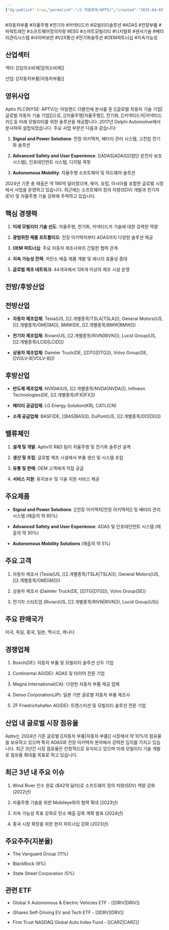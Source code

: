 ```yaml
---
{"dg-publish":true,"permalink":"/2.개별종목/APTV/","created":"2025-04-03T19:25:16.014+09:00","updated":"2025-07-29T21:37:04.345+09:00"}
---
```


#자동차부품 #자율주행 #전기차 #커넥티드카 #모빌리티솔루션 #ADAS #전장부품 #파워트레인 #소프트웨어정의차량 #ESG #스마트모빌리티 #디지털화 #센서기술 #배터리관리시스템 #사이버보안 #V2X통신 #전기화솔루션 #OEM파트너십 #지속가능성

## 산업섹터

섹터: [[임의소비재\|임의소비재]]

산업: [[자동차부품\|자동차부품]]

## 영위사업

Aptiv PLC(NYSE: APTV)는 아일랜드 더블린에 본사를 둔 [[글로벌 자동차 기술 기업\|글로벌 자동차 기술 기업]]으로, [[자율주행\|자율주행]], 전기화, [[커넥티드카\|커넥티드카]] 등 미래 모빌리티를 위한 솔루션을 제공합니다. 2017년 Delphi Automotive에서 분사하여 설립되었습니다. 주요 사업 부문은 다음과 같습니다:

1. **Signal and Power Solutions**: 전장 아키텍처, 배터리 관리 시스템, 고전압 전기화 솔루션
    
2. **Advanced Safety and User Experience**: [[ADAS\|ADAS]](첨단 운전자 보조 시스템), 인포테인먼트 시스템, 디지털 콕핏
    
3. **Autonomous Mobility**: 자율주행 소프트웨어 및 하드웨어 솔루션
    

2024년 기준 총 매출은 약 190억 달러였으며, 북미, 유럽, 아시아를 포함한 글로벌 시장에서 사업을 운영하고 있습니다. 최근에는 소프트웨어 정의 차량(SDV) 개발과 전기차(EV) 및 자율주행 기술 강화에 주력하고 있습니다.

## 핵심 경쟁력

1. **미래 모빌리티 기술 선도**: 자율주행, 전기화, 커넥티드카 기술에 대한 강력한 역량
    
2. **광범위한 제품 포트폴리오**: 전장 아키텍처부터 ADAS까지 다양한 솔루션 제공
    
3. **OEM 파트너십**: 주요 자동차 제조사와의 긴밀한 협력 관계
    
4. **지속 가능성 전략**: 저탄소 배출 제품 개발 및 에너지 효율성 증대
    
5. **글로벌 제조 네트워크**: 44개국에서 126개 이상의 제조 시설 운영
    

## 전방/후방산업

## 전방산업

- **자동차 제조업체**: Tesla(US, [[2.개별종목/TSLA\|TSLA]]), General Motors(US, [[2.개별종목/GM\|GM]]), BMW(DE, [[2.개별종목/BMW\|BMW]])
    
- **전기차 제조업체**: Rivian(US, [[2.개별종목/RIVN\|RIVN]]), Lucid Group(US, [[2.개별종목/LCID\|LCID]])
    
- **상용차 제조업체**: Daimler Truck(DE, [[DTG\|DTG]]), Volvo Group(SE, [[VOLV-B\|VOLV-B]])
    

## 후방산업

- **반도체 제조업체**: NVIDIA(US, [[2.개별종목/NVDA\|NVDA]]), Infineon Technologies(DE, [[2.개별종목/IFX\|IFX]])
    
- **배터리 공급업체**: LG Energy Solution(KR), CATL(CN)
    
- **소재 공급업체**: BASF(DE, [[BAS\|BAS]]), DuPont(US, [[2.개별종목/DD\|DD]])
    

## 밸류체인

1. **설계 및 개발**: Aptiv의 R&D 팀이 자율주행 및 전기화 솔루션 설계
    
2. **생산 및 조립**: 글로벌 제조 시설에서 부품 생산 및 시스템 조립
    
3. **유통 및 판매**: OEM 고객에게 직접 공급
    
4. **서비스 지원**: 유지보수 및 기술 지원 서비스 제공
    

## 주요제품

- **Signal and Power Solutions**: [[전장 아키텍처\|전장 아키텍처]] 및 배터리 관리 시스템 (매출의 약 65%)
    
- **Advanced Safety and User Experience**: ADAS 및 인포테인먼트 시스템 (매출의 약 30%)
    
- **Autonomous Mobility Solutions** (매출의 약 5%)
    

## 주요 고객

1. 자동차 제조사 (Tesla(US, [[2.개별종목/TSLA\|TSLA]]), General Motors(US, [[2.개별종목/GM\|GM]]))
    
2. 상용차 제조사 (Daimler Truck(DE, [[DTG\|DTG]]), Volvo Group(SE))
    
3. 전기차 스타트업 (Rivian(US, [[2.개별종목/RIVN\|RIVN]]), Lucid Group(US))
    

## 주요 판매국가

미국, 독일, 중국, 일본, 멕시코, 캐나다

## 경쟁업체

1. Bosch(DE): 자동차 부품 및 모빌리티 솔루션 선두 기업
    
2. Continental AG(DE): ADAS 및 타이어 전문 기업
    
3. Magna International(CA): 다양한 자동차 부품 제공 업체
    
4. Denso Corporation(JP): 일본 기반 글로벌 자동차 부품 제조사
    
5. ZF Friedrichshafen AG(DE): 트랜스미션 및 모빌리티 솔루션 전문 기업
    

## 산업 내 글로벌 시장 점유율

Aptiv는 2024년 기준 글로벌 [[자동차 부품\|자동차 부품]] 시장에서 약 10%의 점유율을 보유하고 있으며 특히 ADAS와 전장 아키텍처 분야에서 강력한 입지를 가지고 있습니다. 최근 3년간 시장 점유율은 안정적으로 유지되고 있으며 미래 모빌리티 기술 개발로 점유율 확대를 목표로 하고 있습니다.

## 최근 3년 내 주요 이슈

1. Wind River 인수 완료 ($42억 달러)로 소프트웨어 정의 차량(SDV) 역량 강화 (2022년)
    
2. 자율주행 기술을 위한 Mobileye와의 협력 확대 (2023년)
    
3. 지속 가능성 목표 강화로 탄소 배출 감축 계획 발표 (2024년)
    
4. 중국 시장 확장을 위한 현지 파트너십 강화 (2023년)
    

## 주요주주(지분율)

- The Vanguard Group (11%)
    
- BlackRock (9%)
    
- State Street Corporation (5%)
    

## 관련 ETF

- Global X Autonomous & Electric Vehicles ETF - [[DRIV\|DRIV]]
    
- iShares Self-Driving EV and Tech ETF - [[IDRV\|IDRV]]
    
- First Trust NASDAQ Global Auto Index Fund - [[CARZ\|CARZ]]